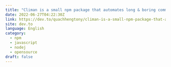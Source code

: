 ```yaml
---
title: "Climan is a small npm package that automates long & boring commands for you."
date: 2022-06-27T04:22:30Z
link: https://dev.to/quachhengtony/climan-is-a-small-npm-package-that-automates-long-boring-commands-for-you-4247?utm_medium=RSS&utm_source=news.12bit.vn
site: dev.to
language: English
category:
  - npm
  - javascript
  - nodej
  - opensource
draft: false
---
```

